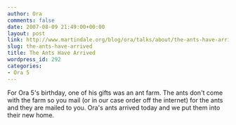 ```yaml
---
author: Ora
comments: false
date: 2007-08-09 21:49:00+00:00
layout: post
link: http://www.martindale.org/blog/ora/talks/about/the-ants-have-arrived
slug: the-ants-have-arrived
title: The Ants Have Arrived
wordpress_id: 292
categories:
- Ora 5
---
```


For Ora 5's birthday, one of his gifts was an ant farm. The ants don't come with the farm so you mail (or in our case order off the internet) for the ants and they are mailed to you. Ora's ants arrived today and we put them into their new home.
